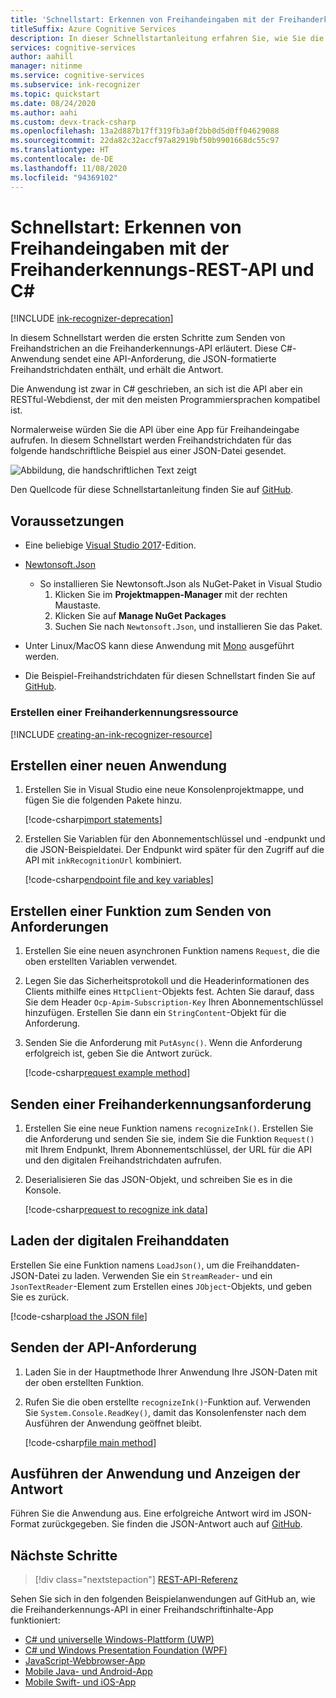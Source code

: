 ```yaml
---
title: 'Schnellstart: Erkennen von Freihandeingaben mit der Freihanderkennungs-REST-API und C#'
titleSuffix: Azure Cognitive Services
description: In dieser Schnellstartanleitung erfahren Sie, wie Sie die Freihanderkennungs-REST-API und C# verwenden, um Freihandstriche zu erkennen.
services: cognitive-services
author: aahill
manager: nitinme
ms.service: cognitive-services
ms.subservice: ink-recognizer
ms.topic: quickstart
ms.date: 08/24/2020
ms.author: aahi
ms.custom: devx-track-csharp
ms.openlocfilehash: 13a2d887b17ff319fb3a0f2bb0d5d0ff04629088
ms.sourcegitcommit: 22da82c32accf97a82919bf50b9901668dc55c97
ms.translationtype: HT
ms.contentlocale: de-DE
ms.lasthandoff: 11/08/2020
ms.locfileid: "94369102"
---
```

# <a name="quickstart-recognize-digital-ink-with-the-ink-recognizer-rest-api-and-c"></a>Schnellstart: Erkennen von Freihandeingaben mit der Freihanderkennungs-REST-API und C#

[!INCLUDE [ink-recognizer-deprecation](../includes/deprecation-note.md)]

In diesem Schnellstart werden die ersten Schritte zum Senden von Freihandstrichen an die Freihanderkennungs-API erläutert. Diese C#-Anwendung sendet eine API-Anforderung, die JSON-formatierte Freihandstrichdaten enthält, und erhält die Antwort.

Die Anwendung ist zwar in C# geschrieben, an sich ist die API aber ein RESTful-Webdienst, der mit den meisten Programmiersprachen kompatibel ist.

Normalerweise würden Sie die API über eine App für Freihandeingabe aufrufen. In diesem Schnellstart werden Freihandstrichdaten für das folgende handschriftliche Beispiel aus einer JSON-Datei gesendet.

![Abbildung, die handschriftlichen Text zeigt](../media/handwriting-sample.jpg)

Den Quellcode für diese Schnellstartanleitung finden Sie auf [GitHub](https://go.microsoft.com/fwlink/?linkid=2089502).

## <a name="prerequisites"></a>Voraussetzungen

- Eine beliebige [Visual Studio 2017](https://visualstudio.microsoft.com/downloads/)-Edition.
- [Newtonsoft.Json](https://www.newtonsoft.com/json)
    - So installieren Sie Newtonsoft.Json als NuGet-Paket in Visual Studio
        1. Klicken Sie im **Projektmappen-Manager** mit der rechten Maustaste.
        2. Klicken Sie auf **Manage NuGet Packages**
        3. Suchen Sie nach `Newtonsoft.Json`, und installieren Sie das Paket.
- Unter Linux/MacOS kann diese Anwendung mit [Mono](https://www.mono-project.com/) ausgeführt werden.

- Die Beispiel-Freihandstrichdaten für diesen Schnellstart finden Sie auf [GitHub](https://github.com/Azure-Samples/cognitive-services-REST-api-samples/blob/master/dotnet/Vision/InkRecognition/quickstart/example-ink-strokes.json).

### <a name="create-an-ink-recognizer-resource"></a>Erstellen einer Freihanderkennungsressource

[!INCLUDE [creating-an-ink-recognizer-resource](../includes/setup-instructions.md)]

## <a name="create-a-new-application"></a>Erstellen einer neuen Anwendung

1. Erstellen Sie in Visual Studio eine neue Konsolenprojektmappe, und fügen Sie die folgenden Pakete hinzu. 
    
    [!code-csharp[import statements](~/cognitive-services-rest-samples/dotnet/Vision/InkRecognition/quickstart/recognizeInk.cs?name=imports)]

2. Erstellen Sie Variablen für den Abonnementschlüssel und -endpunkt und die JSON-Beispieldatei. Der Endpunkt wird später für den Zugriff auf die API mit `inkRecognitionUrl` kombiniert. 

    [!code-csharp[endpoint file and key variables](~/cognitive-services-rest-samples/dotnet/Vision/InkRecognition/quickstart/recognizeInk.cs?name=vars)]

## <a name="create-a-function-to-send-requests"></a>Erstellen einer Funktion zum Senden von Anforderungen

1. Erstellen Sie eine neuen asynchronen Funktion namens `Request`, die die oben erstellten Variablen verwendet.

2. Legen Sie das Sicherheitsprotokoll und die Headerinformationen des Clients mithilfe eines `HttpClient`-Objekts fest. Achten Sie darauf, dass Sie dem Header `Ocp-Apim-Subscription-Key` Ihren Abonnementschlüssel hinzufügen. Erstellen Sie dann ein `StringContent`-Objekt für die Anforderung.
 
3. Senden Sie die Anforderung mit `PutAsync()`. Wenn die Anforderung erfolgreich ist, geben Sie die Antwort zurück.  
    
    [!code-csharp[request example method](~/cognitive-services-rest-samples/dotnet/Vision/InkRecognition/quickstart/recognizeInk.cs?name=request)]

## <a name="send-an-ink-recognition-request"></a>Senden einer Freihanderkennungsanforderung

1. Erstellen Sie eine neue Funktion namens `recognizeInk()`. Erstellen Sie die Anforderung und senden Sie sie, indem Sie die Funktion `Request()` mit Ihrem Endpunkt, Ihrem Abonnementschlüssel, der URL für die API und den digitalen Freihandstrichdaten aufrufen.

2. Deserialisieren Sie das JSON-Objekt, und schreiben Sie es in die Konsole. 
    
    [!code-csharp[request to recognize ink data](~/cognitive-services-rest-samples/dotnet/Vision/InkRecognition/quickstart/recognizeInk.cs?name=recognize)]

## <a name="load-your-digital-ink-data"></a>Laden der digitalen Freihanddaten

Erstellen Sie eine Funktion namens `LoadJson()`, um die Freihanddaten-JSON-Datei zu laden. Verwenden Sie ein `StreamReader`- und ein `JsonTextReader`-Element zum Erstellen eines `JObject`-Objekts, und geben Sie es zurück.

[!code-csharp[load the JSON file](~/cognitive-services-rest-samples/dotnet/Vision/InkRecognition/quickstart/recognizeInk.cs?name=loadJson)]

## <a name="send-the-api-request"></a>Senden der API-Anforderung

1. Laden Sie in der Hauptmethode Ihrer Anwendung Ihre JSON-Daten mit der oben erstellten Funktion. 

2. Rufen Sie die oben erstellte `recognizeInk()`-Funktion auf. Verwenden Sie `System.Console.ReadKey()`, damit das Konsolenfenster nach dem Ausführen der Anwendung geöffnet bleibt.
    
    [!code-csharp[file main method](~/cognitive-services-rest-samples/dotnet/Vision/InkRecognition/quickstart/recognizeInk.cs?name=main)]


## <a name="run-the-application-and-view-the-response"></a>Ausführen der Anwendung und Anzeigen der Antwort

Führen Sie die Anwendung aus. Eine erfolgreiche Antwort wird im JSON-Format zurückgegeben. Sie finden die JSON-Antwort auch auf [GitHub](https://github.com/Azure-Samples/cognitive-services-REST-api-samples/blob/master/dotnet/Vision/InkRecognition/quickstart/example-response.json).


## <a name="next-steps"></a>Nächste Schritte

> [!div class="nextstepaction"]
> [REST-API-Referenz](/rest/api/cognitiveservices/inkrecognizer/inkrecognizer)


Sehen Sie sich in den folgenden Beispielanwendungen auf GitHub an, wie die Freihanderkennungs-API in einer Freihandschriftinhalte-App funktioniert:
* [C# und universelle Windows-Plattform (UWP)](https://go.microsoft.com/fwlink/?linkid=2089803)  
* [C# und Windows Presentation Foundation (WPF)](https://go.microsoft.com/fwlink/?linkid=2089804)
* [JavaScript-Webbrowser-App](https://go.microsoft.com/fwlink/?linkid=2089908)       
* [Mobile Java- und Android-App](https://go.microsoft.com/fwlink/?linkid=2089906)
* [Mobile Swift- und iOS-App](https://go.microsoft.com/fwlink/?linkid=2089805)